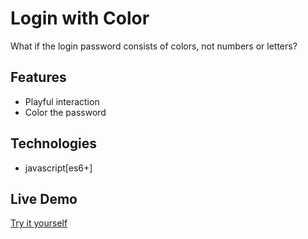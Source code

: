 # Login with Color
What if the login password consists of colors, not numbers or letters? 

## Features
- Playful interaction
- Color the password

## Technologies
- javascript[es6+]

## Live Demo
[Try it yourself](https://wooknick.github.io/login-with-color/)
